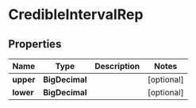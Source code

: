 

# CredibleIntervalRep


## Properties

| Name | Type | Description | Notes |
|------------ | ------------- | ------------- | -------------|
|**upper** | **BigDecimal** |  |  [optional] |
|**lower** | **BigDecimal** |  |  [optional] |



